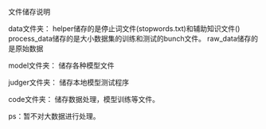 文件储存说明

data文件夹：
helper储存的是停止词文件(stopwords.txt)和辅助知识文件()
process_data储存的是大小数据集的训练和测试的bunch文件。
raw_data储存的是原始数据

model文件夹：
储存各种模型文件

judger文件夹：
储存本地模型测试程序

code文件夹：
储存数据处理，模型训练等文件。


ps：暂不对大数据进行处理。
